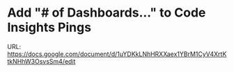 # Add "# of Dashboards..." to Code Insights Pings

URL: https://docs.google.com/document/d/1uYDKkLNhHRXXaex1YBrM1CyV4XrtKtkNHhW3OsvsSm4/edit
